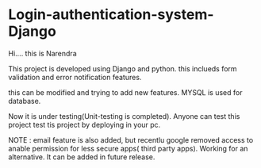 # Login-authentication-system-Django

Hi.... this is Narendra 

This project is developed using Django and python. this inclueds form validation and error notification features.

this can be modified and trying to add new features. MYSQL is used for database.

Now it is under testing(Unit-testing is completed). Anyone can test this project test tis project by deploying in your pc. 

NOTE : email feature is also added, but recentlu google removed access to anable permission for less secure 
       apps( third party apps). Working for an alternative. It can be added in future release. 
